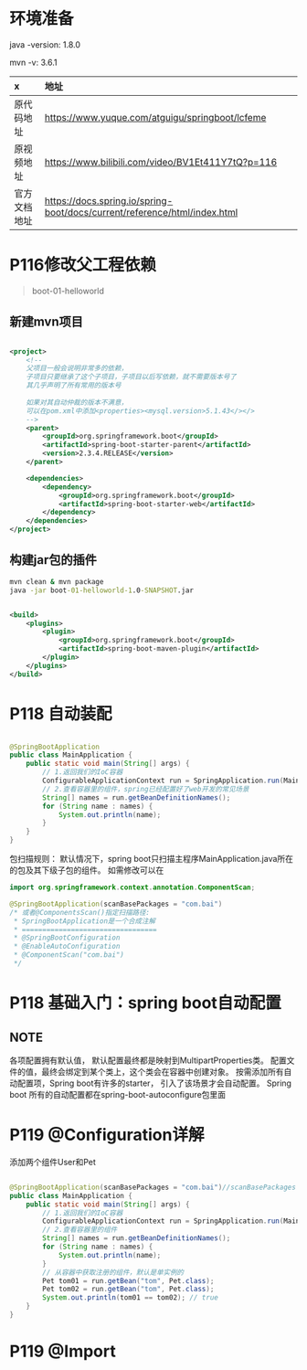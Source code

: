 

# 环境准备
java -version: 1.8.0

mvn -v: 3.6.1


| x      | 地址                                                                        |
|:-------|:--------------------------------------------------------------------------|
| 原代码地址  | https://www.yuque.com/atguigu/springboot/lcfeme                           |
| 原视频地址  | https://www.bilibili.com/video/BV1Et411Y7tQ?p=116                         |
| 官方文档地址 | https://docs.spring.io/spring-boot/docs/current/reference/html/index.html |

# P116修改父工程依赖

> boot-01-helloworld

## 新建mvn项目

```xml

<project>
    <!--    
    父项目一般会说明非常多的依赖，
    子项目只要继承了这个子项目，子项目以后写依赖，就不需要版本号了
    其几乎声明了所有常用的版本号
    
    如果对其自动仲裁的版本不满意，
    可以在pom.xml中添加<properties><mysql.version>5.1.43</></>
    -->
    <parent>
        <groupId>org.springframework.boot</groupId>
        <artifactId>spring-boot-starter-parent</artifactId>
        <version>2.3.4.RELEASE</version>
    </parent>

    <dependencies>
        <dependency>
            <groupId>org.springframework.boot</groupId>
            <artifactId>spring-boot-starter-web</artifactId>
        </dependency>
    </dependencies>
</project>
```

## 构建jar包的插件

```cmd
mvn clean & mvn package
java -jar boot-01-helloworld-1.0-SNAPSHOT.jar
```

```xml

<build>
    <plugins>
        <plugin>
            <groupId>org.springframework.boot</groupId>
            <artifactId>spring-boot-maven-plugin</artifactId>
        </plugin>
    </plugins>
</build>
```

# P118 自动装配

```java

@SpringBootApplication
public class MainApplication {
    public static void main(String[] args) {
        // 1.返回我们的IoC容器
        ConfigurableApplicationContext run = SpringApplication.run(MainApplication.class, args);
        // 2.查看容器里的组件，spring已经配置好了web开发的常见场景
        String[] names = run.getBeanDefinitionNames();
        for (String name : names) {
            System.out.println(name);
        }
    }
}

```

包扫描规则：
默认情况下，spring boot只扫描主程序MainApplication.java所在的包及其下级子包的组件。
如需修改可以在

```java
import org.springframework.context.annotation.ComponentScan;

@SpringBootApplication(scanBasePackages = "com.bai")
/* 或者@ComponentsScan()指定扫描路径:
 * SpringBootApplication是一个合成注解
 * =================================
 * @SpringBootConfiguration
 * @EnableAutoConfiguration
 * @ComponentScan("com.bai")
 */

```

# P118 基础入门：spring boot自动配置

## NOTE

各项配置拥有默认值，
默认配置最终都是映射到MultipartProperties类。
配置文件的值，最终会绑定到某个类上，这个类会在容器中创建对象。
按需添加所有自动配置项，Spring boot有许多的starter，
引入了该场景才会自动配置。
Spring boot 所有的自动配置都在spring-boot-autoconfigure包里面

# P119 @Configuration详解

添加两个组件User和Pet

```java

@SpringBootApplication(scanBasePackages = "com.bai")//scanBasePackages = "com.bai"
public class MainApplication {
    public static void main(String[] args) {
        // 1.返回我们的IoC容器
        ConfigurableApplicationContext run = SpringApplication.run(MainApplication.class, args);
        // 2.查看容器里的组件
        String[] names = run.getBeanDefinitionNames();
        for (String name : names) {
            System.out.println(name);
        }
        // 从容器中获取注册的组件，默认是单实例的
        Pet tom01 = run.getBean("tom", Pet.class);
        Pet tom02 = run.getBean("tom", Pet.class);
        System.out.println(tom01 == tom02); // true
    }
}
```

# P119 @Import
